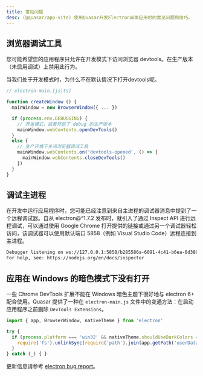 ```yaml
---
title: 常见问题
desc: (@quasar/app-vite) 使用Quasar开发Electron桌面应用时的常见问题和技巧。
---
```


## 浏览器调试工具

您可能希望您的应用程序只允许在开发模式下访问浏览器 devtools。在生产版本（未启用调试）上禁用此行为。

当我们处于开发模式时，为什么不在默认情况下打开devtools呢。

```js
// electron-main.[js|ts]

function createWindow () {
  mainWindow = new BrowserWindow({ ... })

  if (process.env.DEBUGGING) {
    // 开发模式，或者开启了 debug 的生产版本
    mainWindow.webContents.openDevTools()
  }
  else {
    // 生产环境下关闭浏览器调试工具
    mainWindow.webContents.on('devtools-opened', () => {
      mainWindow.webContents.closeDevTools()
    })
  }
}
```

## 调试主进程
在开发中运行应用程序时，您可能已经注意到来自主进程的调试器消息中提到了一个远程调试器。自从 electron@^1.7.2 发布时，就引入了通过 Inspect API 进行远程调试，可以通过使用 Google Chrome 打开提供的链接或通过另一个调试器轻松访问，该调试器可以使用默认端口 5858（例如 Visual Studio Code）远程连接到主进程。

```bash
Debugger listening on ws://127.0.0.1:5858/b285586a-6091-4c41-b6ea-0d389e6f9c93
For help, see: https://nodejs.org/en/docs/inspector
```

## 应用在 Windows 的暗色模式下没有打开

一些 Chrome DevTools 扩展不能在 Windows 暗色主题下很好地与 electron 6+ 配合使用。Quasar 提供了一种在 `electron-main.js` 文件中的变通方法：在启动应用程序之前删除 `DevTools Extensions`。

```javascript
import { app, BrowserWindow, nativeTheme } from 'electron'

try {
  if (process.platform === 'win32' && nativeTheme.shouldUseDarkColors === true) {
    require('fs').unlinkSync(require('path').join(app.getPath('userData'), 'DevTools Extensions'))
  }
} catch (_) { }
```

更新信息请参考 [electron bug report](https://github.com/electron/electron/issues/19468)。
